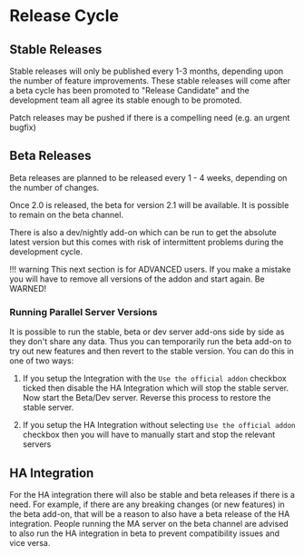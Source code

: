 # Release Cycle

## Stable Releases

Stable releases will only be published every 1-3 months, depending upon the number of feature improvements. These stable releases will come after a beta cycle has been promoted to "Release Candidate" and the development team all agree its stable enough to be promoted.

Patch releases may be pushed if there is a compelling need (e.g. an urgent bugfix)

## Beta Releases

Beta releases are planned to be released every 1 - 4 weeks, depending on the number of changes.

Once 2.0 is released, the beta for version 2.1 will be available. It is possible to remain on the beta channel.

There is also a dev/nightly add-on which can be run to get the absolute latest version but this comes with risk of intermittent problems during the development cycle.

!!! warning
    This next section is for ADVANCED users. If you make a mistake you will have to remove all versions of the addon and start again. Be WARNED!

### Running Parallel Server Versions

It is possible to run the stable, beta or dev server add-ons side by side as they don't share any data. Thus you can temporarily run the beta add-on to try out new features and then revert to the stable version. You can do this in one of two ways:

1. If you setup the Integration with the `Use the official addon` checkbox ticked then disable the HA Integration which will stop the stable server. Now start the Beta/Dev server. Reverse this process to restore the stable server.

2. If you setup the HA Integration without selecting `Use the official addon` checkbox then you will have to manually start and stop the relevant servers

## HA Integration

For the HA integration there will also be stable and beta releases if there is a need. For example, if there are any breaking changes (or new features) in the beta add-on, that will be a reason to also have a beta release of the HA integration. People running the MA server on the beta channel are advised to also run the HA integration in beta to prevent compatibility issues and vice versa.
